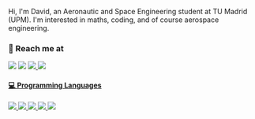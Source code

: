 Hi, I'm David, an Aeronautic and Space Engineering student at TU Madrid (UPM). I'm interested in maths, coding, and of course aerospace engineering.


<h3>
  🚀 Reach me at 
</h3> 
<p>
  <a href="https://www.linkedin.com/in/david-g%C3%B3mez-torija-592b0717a/" target="_blank">
        <img src="https://img.shields.io/badge/LinkedIn-0077B5?style=for-the-badge&logo=linkedin&logoColor=white" /></a>
  
  <a href="mailto:davidgomeztorija@gmail.com" target="_blank">
        <img src="https://img.shields.io/badge/Gmail-D14836?style=for-the-badge&logo=gmail&logoColor=white" /></a>
  
  <a href="https://github.com/Davidgt12" target="_blank">
        <img src="https://img.shields.io/badge/GitHub-100000?style=for-the-badge&logo=github&logoColor=white">
    
  <a href="https://huggingface.co/Dabe" target="_blank">
        <img src="https://img.shields.io/badge/🤗 HuggingFace-100000?&style=for-the-badge">
</p>

<h4>‍💻 Programming Languages</h4>
<p>
  <img src="https://img.shields.io/badge/Python-3776AB?style=for-the-badge&logo=python&logoColor=white">
  <img src="https://img.shields.io/badge/Matlab-FF7F00?style=for-the-badge">
  <img src="https://img.shields.io/badge/Fortran-%23734F96.svg?style=for-the-badge&logo=fortran&logoColor=white">
  <img src="https://img.shields.io/badge/-Arduino-00979D?style=for-the-badge&logo=Arduino&logoColor=white">
  <img src="https://img.shields.io/badge/latex-%23008080.svg?style=for-the-badge&logo=latex&logoColor=white">
</p>

